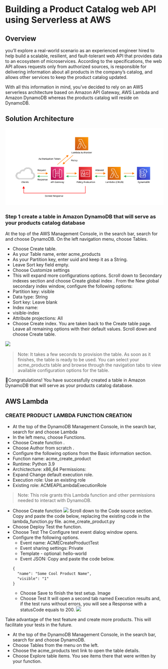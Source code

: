 # Building a Product Catalog web API using Serverless at AWS
## Overview
you’ll explore a real-world scenario as an experienced engineer hired to help build a scalable, resilient, and fault-tolerant web API that provides data to an ecosystem of microservices. According to the specifications, the web API allows requests only from authorized sources, is responsible for delivering information about all products in the company’s catalog, and allows other services to keep the product catalog updated.

With all this information in mind, you’ve decided to rely on an AWS serverless architecture based on Amazon API Gateway, AWS Lambda and Amazon DynamoDB whereas the products catalog will reside on DynamoDB.
## Solution Architecture
![Architecture](Images/Architecture.png)
### Step 1 create a table in Amazon DynamoDB that will serve as your products catalog database
At the top of the AWS Management Console, in the search bar, search for and choose DynamoDB. On the left navigation menu, choose Tables.
* Choose Create table.
* As your Table name, enter acme_products
* As your Partition key, enter uuid and keep it as a String.
* Leave Sort key field empty.
* Choose  Customize settings
* This will expand more configurations options.
Scroll down to Secondary indexes section and choose Create global index .
From the New global secondary index window, configure the following options:
* Partition key: visible
* Data type: String 
* Sort key: Leave blank
* Index name: 
* visible-index
* Attribute projections:  All
* Choose Create index.
You are taken back to the Create table page. Leave all remaining options with their default values.
Scroll down and choose Create table.

![](Images/dynamodb_table6.png)

> Note: It takes a few seconds to provision the table. As soon as it finishes, the table is ready to be used.
> You can select your acme_products table and browse through the navigation tabs to view available configuration options for the table.

🎉Congratulations! You have successfully created a table in Amazon DynamoDB that will serve as your products catalog database.
## AWS Lambda
### CREATE PRODUCT LAMBDA FUNCTION CREATION
* At the top of the DynamoDB Management Console, in the search bar, search for and choose Lambda
* In the left menu, choose Functions.
* Choose Create function .
* Choose  Author from scratch .
* Configure the following options from the Basic information section.
* Function name: acme_create_product
* Runtime: Python 3.9 
* Archictecture:  x86_64
Permissions:
* Expand  Change default execution role.
* Execution role:  Use an existing role
* Existing role: ACMEAPILambdaExecutionRole 
> Note: This role grants this Lambda function and other permissions needed to interact with DynamoDB.
* Choose Create function
![](/Images/create_product_lambda4.png)
Scroll down to the Code source section. Copy and paste the code below, replacing the existing code in the lambda_function.py file.
acme_create_product.py
* Choose Deploy
Test the function.
* Choose Test
The Configure test event dialog window opens.
* Configure the following options.
  + Event name: ACMECreateProductTest
  + Event sharing settings:  Private
  + Template - optional: hello-world
  + Event JSON: Copy and paste the code below.
  ```
  {
    "name": "Some Cool Product Name",
    "visible": "1"
  }
  ```
  * Choose Save to finish the test setup.
    Image
  * Choose Test
  It will open a second tab named Execution results and, if the test runs without errors, you will see a Response with a statusCode equals to 200.
![](/Images/create_product_lambda10.png)

Take advantage of the test feature and create more products. This will facilitate your tests in the future.

* At the top of the DynamoDB Management Console, in the search bar, search for and choose DynamoDB.
* Choose Tables from the menu on the left.
* Choose the acme_products text link to open the table details.
* Choose Explore table items.
You see items there that were written by your function.
